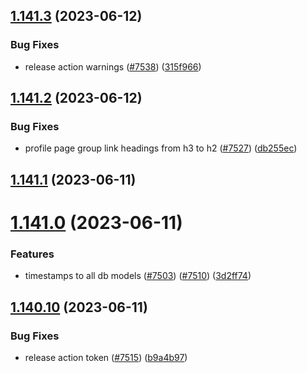 ## [1.141.3](https://github.com/EddieHubCommunity/LinkFree/compare/v1.141.2...v1.141.3) (2023-06-12)


### Bug Fixes

* release action warnings ([#7538](https://github.com/EddieHubCommunity/LinkFree/issues/7538)) ([315f966](https://github.com/EddieHubCommunity/LinkFree/commit/315f9668ad3862c2b4e3774ecb5e24030982e819))



## [1.141.2](https://github.com/EddieHubCommunity/LinkFree/compare/v1.141.1...v1.141.2) (2023-06-12)


### Bug Fixes

* profile page group link headings from h3 to h2 ([#7527](https://github.com/EddieHubCommunity/LinkFree/issues/7527)) ([db255ec](https://github.com/EddieHubCommunity/LinkFree/commit/db255ecc096284a7d16b766b94afd43d3b94dfaa))



## [1.141.1](https://github.com/EddieHubCommunity/LinkFree/compare/v1.141.0...v1.141.1) (2023-06-11)



# [1.141.0](https://github.com/EddieHubCommunity/LinkFree/compare/v1.140.10...v1.141.0) (2023-06-11)


### Features

* timestamps to all db models ([#7503](https://github.com/EddieHubCommunity/LinkFree/issues/7503)) ([#7510](https://github.com/EddieHubCommunity/LinkFree/issues/7510)) ([3d2ff74](https://github.com/EddieHubCommunity/LinkFree/commit/3d2ff74d5f75ad38228d9607b666c6a223840c95))



## [1.140.10](https://github.com/EddieHubCommunity/LinkFree/compare/v1.140.9...v1.140.10) (2023-06-11)


### Bug Fixes

* release action token ([#7515](https://github.com/EddieHubCommunity/LinkFree/issues/7515)) ([b9a4b97](https://github.com/EddieHubCommunity/LinkFree/commit/b9a4b9701b16c1ea9f345a1f16b004c85cb50440))




